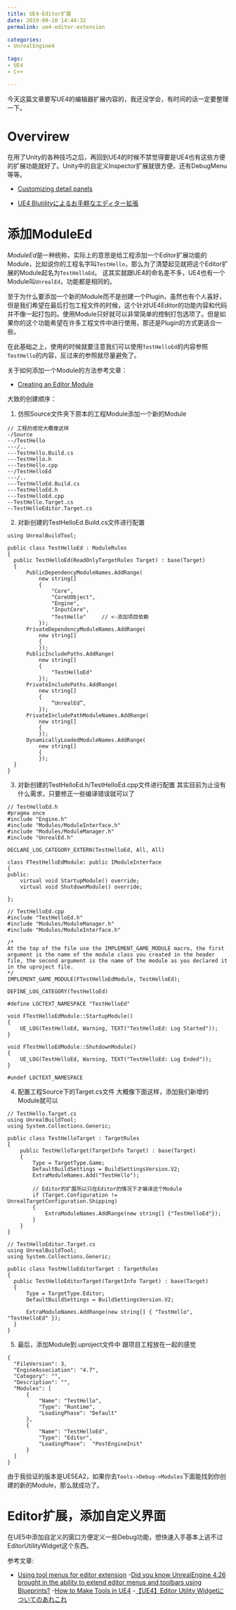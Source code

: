 ```yaml
---
title: UE4-Editor扩展
date: 2019-09-10 14:44:32
permalink: ue4-editor-extension

categories:
- UnrealEngine4

tags:
- UE4
- C++

---
```

今天这篇文章要写UE4的编辑器扩展内容的，我还没学会，有时间的话一定要整理一下。

<!--more-->
# Overvirew

在用了Unity的各种技巧之后，再回到UE4的时候不禁觉得要是UE4也有这些方便的扩展功能就好了。Unity中的自定义Inspector扩展就很方便，还有DebugMenu等等。

- [Customizing detail panels](https://wiki.unrealengine.com/Customizing_detail_panels)

- [UE4 Blutilityによるお手軽なエディター拡張](http://unrealengine.hatenablog.com/entry/2016/10/05/215937)


# 添加ModuleEd
*ModuleEd*是一种统称，实际上的意思是给工程添加一个Editor扩展功能的Module，比如说你的工程名字叫`TestHello`，那么为了清楚起见就把这个Editor扩展的Module起名为`TestHelloEd`。
这其实就跟UE4的命名差不多，UE4也有一个Module叫`UnrealEd`，功能都是相同的。

至于为什么要添加一个新的Module而不是创建一个Plugin，虽然也有个人喜好，但是我们希望在最后打包工程文件的时候，这个针对UE4Editor的功能内容和代码并不像一起打包的。使用Module只好就可以非常简单的控制打包选项了。但是如果你的这个功能希望在许多工程文件中进行使用，那还是Plugin的方式更适合一些。

在此基础之上，使用的时候就要注意我们可以使用`TestHelloEd`的内容参照`TestHello`的内容，反过来的参照就尽量避免了。

关于如何添加一个Module的方法参考文章：
- [Creating an Editor Module](https://unrealcommunity.wiki/creating-an-editor-module-x64nt5g3)

大致的创建顺序：
1. 仿照Source文件夹下原本的工程Module添加一个新的Module
  ```
  // 工程的感觉大概像这样
  -/Source
  --/TestHello
  ---/..
  ---TestHello.Build.cs
  ---TestHello.h
  ---TestHello.cpp
  --/TestHelloEd
  ---/..
  ---TestHelloEd.Build.cs
  ---TestHelloEd.h
  ---TestHelloEd.cpp
  --TestHello.Target.cs
  --TestHelloEditor.Target.cs
  ```
2. 对新创建的TestHelloEd.Build.cs文件进行配置
  ```
  using UnrealBuildTool;

  public class TestHelloEd : ModuleRules
  {
    public TestHelloEd(ReadOnlyTargetRules Target) : base(Target)
    {
        PublicDependencyModuleNames.AddRange(
            new string[]
            {
                "Core",
                "CoreUObject",
                "Engine",
                "InputCore",
                "TestHello"     // <-添加项目依赖
            });
        PrivateDependencyModuleNames.AddRange(
            new string[]
            {
            });
        PublicIncludePaths.AddRange(
            new string[]
            {
                "TestHelloEd"
            });
        PrivateIncludePaths.AddRange(
            new string[]
            {
                “UnrealEd”,
            });
        PrivateIncludePathModuleNames.AddRange(
            new string[]
            {
            });
        DynamicallyLoadedModuleNames.AddRange(
            new string[]
            {
            });
    }
  }
  ```
3. 对新创建的TestHelloEd.h/TestHelloEd.cpp文件进行配置
  其实目前为止没有什么需求，只要修正一些编译错误就可以了
  ```
  // TestHelloEd.h
  #pragma once
  #include "Engine.h"
  #include "Modules/ModuleInterface.h"
  #include "Modules/ModuleManager.h"
  #include "UnrealEd.h"

  DECLARE_LOG_CATEGORY_EXTERN(TestHelloEd, All, All)

  class FTestHelloEdModule: public IModuleInterface
  {
  public:
      virtual void StartupModule() override;
      virtual void ShutdownModule() override;

  };

  // TestHelloEd.cpp
  #include "TestHelloEd.h"
  #include "Modules/ModuleManager.h"
  #include "Modules/ModuleInterface.h"

  /*
  At the top of the file use the IMPLEMENT_GAME_MODULE macro, the first argument is the name of the module class you created in the header file, the second argument is the name of the module as you declared it in the uproject file.
  */
  IMPLEMENT_GAME_MODULE(FTestHelloEdModule, TestHelloEd);

  DEFINE_LOG_CATEGORY(TestHelloEd)

  #define LOCTEXT_NAMESPACE "TestHelloEd"

  void FTestHelloEdModule::StartupModule()
  {
      UE_LOG(TestHelloEd, Warning, TEXT("TestHelloEd: Log Started"));
  }

  void FTestHelloEdModule::ShutdownModule()
  {
      UE_LOG(TestHelloEd, Warning, TEXT("TestHelloEd: Log Ended"));
  }

  #undef LOCTEXT_NAMESPACE
  ```

4. 配置工程Source下的Target.cs文件
  大概像下面这样，添加我们新增的Module就可以
  ```
  // TestHello.Target.cs
  using UnrealBuildTool;
  using System.Collections.Generic;

  public class TestHelloTarget : TargetRules
  {
      public TestHelloTarget(TargetInfo Target) : base(Target)
      {
          Type = TargetType.Game;
          DefaultBuildSettings = BuildSettingsVersion.V2;
          ExtraModuleNames.Add("TestHello");

          // Editor的扩展所以只在Editor的情况下才编译这个Module
          if (Target.Configuration != UnrealTargetConfiguration.Shipping)
          {
              ExtraModuleNames.AddRange(new string[] {"TestHelloEd"});
          }
      }
  }

  // TestHelloEditor.Target.cs
  using UnrealBuildTool;
  using System.Collections.Generic;

  public class TestHelloEditorTarget : TargetRules
  {
  	public TestHelloEditorTarget(TargetInfo Target) : base(Target)
  	{
  		Type = TargetType.Editor;
  		DefaultBuildSettings = BuildSettingsVersion.V2;

  		ExtraModuleNames.AddRange(new string[] { "TestHello", "TestHelloEd" });
  	}
  }
  ```
5. 最后，添加Module到.uproject文件中
  跟项目工程放在一起的感觉
  ```
  {
    "FileVersion": 3,
    "EngineAssociation": "4.7",
    "Category": "",
    "Description": "",
    "Modules": [
        {
            "Name": "TestHello",
            "Type": "Runtime",
            "LoadingPhase": "Default"
        },
        {
            "Name": "TestHelloEd",
            "Type": "Editor",
            "LoadingPhase":  "PostEngineInit"
        }
    ]
  }
  ```

由于我验证的版本是UE5EA2，如果你去`Tools->Debug->Modules`下面能找到你创建的新的Module，那么就成功了。

# Editor扩展，添加自定义界面
在UE5中添加自定义的窗口方便定义一些Debug功能，想快速入手基本上逃不过EditorUtilityWidget这个东西。

参考文章:
- [Using tool menus for editor extension](https://unrealcommunity.wiki/using-tool-menus-for-editor-extension-ipmtgt9o)
-[Did you know UnrealEngine 4.26 brought in the ability to extend editor menus and toolbars using Blueprints?](https://twitter.com/milkyengineer/status/1379644279480446982)
-[How to Make Tools in UE4](https://lxjk.github.io/2019/10/01/How-to-Make-Tools-in-U-E.html#_setup_editor_module)
-[【UE4】Editor Utility Widgetについてのあれこれ](http://anapurna.co.jp/ue4/641/)
